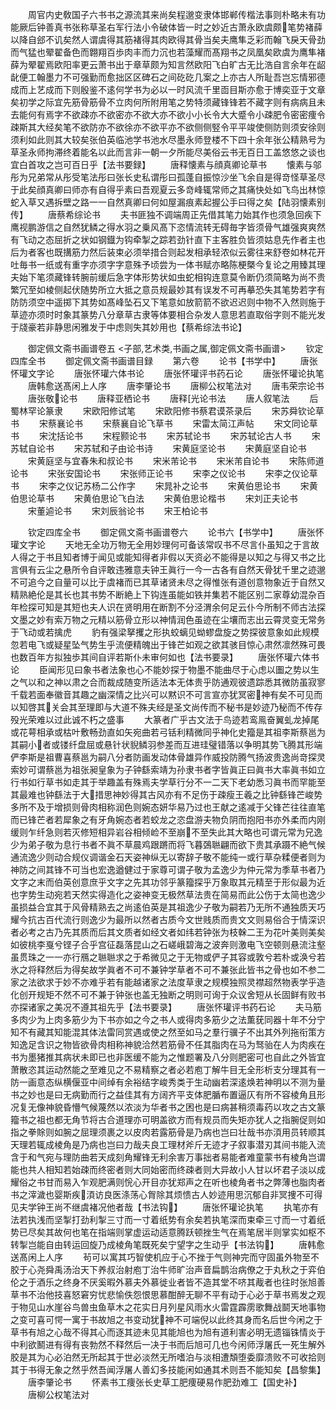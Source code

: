 <!-- { "loadSidebar": true } -->
　　周官内史敎国子六书书之源流其来尚矣程邈变隶体邯郸传楷法事则朴略未有功能厥后钟善真书张称草圣右军行法小令破体皆一时之妙近古萧永欧虞颇笔势褚薛以降自郐不讥矣然人谓虞得其筋褚得其肉欧得其骨当矣夫鹰隼乏彩而翰飞戾天骨劲而气猛也翚翟备色而翺翔百歩肉丰而力沉也若藻耀而髙翔书之凤凰矣欧虞为鹰隼褚薛为翚翟焉欧阳率更云萧书出于章草颇为知言然欧阳飞白旷古无比浩自言余年在龆龀便工翰墨力不可强勤而愈拙区区碑石之间矻矻几案之上亦古人所耻吾岂忘情邪德成而上艺成而下则殷鉴不逺何学书为必以一时风流千里靣目斯亦愈于博奕亚于文章矣初学之际宜先筋骨筋骨不立肉何所附用笔之势特须藏锋锋若不藏字则有病病且未去能何有焉字不欲疎亦不欲密亦不欲大亦不欲小小长令大大蹙令小疎肥令密密痩令疎斯其大经矣笔不欲防亦不欲徐亦不欲平亦不欲侧侧竪令平平竣使侧防则须安徐则须利如此则其大较矣张伯英临池学书池水尽墨永师登楼不下四十余年张公精熟号为草圣永师拘滞终着能名以此而言非一朝一夕所能尽美俗云书无百日工盖悠悠之谈也宜白首攻之岂可百日乎【法书要録】
　　唐释懐素与顔真卿论草书
　　懐素与邬彤为兄弟常从彤受笔法彤曰张长史私谓彤曰孤蓬自振惊沙坐飞余自是得竒怪草圣尽于此矣顔真卿曰师亦有自得乎素曰吾观夏云多竒峰辄常师之其痛快处如飞鸟出林惊蛇入草又遇拆壁之路一一自然真卿曰何如屋漏痕素起握公手曰得之矣【陆羽懐素别传】
　　唐蔡希综论书
　　夫书匪独不调端周正先借其笔力始其作也须急回疾下鹰视鹏游信之自然犹鳞之得水羽之乗风髙下恣情流转无碍毎字皆须骨气雄强爽爽然有飞动之态屈折之状如钢鐡为钩牵掣之踪若劲针直下主客胜负皆须姑息先作者主也后为者客也既搆筋力然后装束必须举措合则起发相承轻浓似云雾往来舒卷如林花开吐毎书一纸或有重字亦须字字意殊予顷尝为一体书赋亦略陈梗槩今复论之用臻其理夫始下笔须藏锋转腕前缓后急字体形势状如虫蛇相钩连意莫令断仍须简略为尚不贵繁冗至如棱侧起伏随势所立大抵之意员规最妙其有误发不可再摹恐失其笔势若字有防防须空中遥掷下其势如髙峰坠石又下笔意如放箭箭不欲迟迟则中物不入然则施于草迹亦须时时象其篆势八分章草古隶等体要相合杂发人意思若直取俗字则不能光发于牋豪若非静思闲雅发于中虑则失其妙用也【蔡希综法书论】

　　御定佩文斋书画谱卷五
<子部,艺术类,书画之属,御定佩文斋书画谱>
　　钦定四库全书
　　御定佩文斋书画谱目録
　　第六卷
　　论书【书学中】
　　唐张怀瓘文字论
　　唐张怀瓘六体书论
　　唐张怀瓘评书药石论
　　唐张怀瓘论执笔
　　唐韩愈送髙闲上人序
　　唐李肇论书
　　唐柳公权笔法对
　　唐韦荣宗论书
　　唐张敬论书
　　唐释亚栖论书
　　唐释光论书法
　　唐人叙笔法
　　后蜀林罕论篆隶
　　宋欧阳修试笔
　　宋欧阳修书蔡君谟茶录后
　　宋苏舜钦论草书
　　宋蔡襄论书
　　宋蔡襄自论飞草书
　　宋雷太简江声帖
　　宋文同论草书
　　宋沈括论书
　　宋程颢论书
　　宋苏轼论书
　　宋苏轼论古人书
　　宋苏轼自论书
　　宋苏轼和子由论书诗
　　宋黄庭坚论书
　　宋黄庭坚自论书
　　宋黄庭坚与宜春朱和叔论书
　　宋米芾论书
　　宋米芾自论书
　　宋陈师道论书
　　宋张安国论书
　　宋张师正论书
　　宋李之仪论书
　　宋李之仪论草书
　　宋李之仪记苏杨二公作字
　　宋晁补之论书
　　宋黄伯思论书
　　宋黄伯思论草书
　　宋黄伯思论飞白法
　　宋黄伯思论楷书
　　宋刘正夫论书
　　宋董逌论书
　　宋刘辰翁论书
　　宋王柏论书

　　钦定四库全书
　　御定佩文斋书画谱卷六
　　论书六【书学中】
　　唐张怀瓘文字论
　　天地无全功万物无全用妙理何可备该常叹书不尽言仆虽知之于言故人得之于书且知者博于闻见或能知得者非假以天资必不能得是以知之与得又书之比言俱有云尘之悬所令自评敢违雅意夫钟王眞行一今一古各有自然天骨犹千里之迹邈不可追今之自量可以比于虞褚而已其草诸贤未尽之得惟张有道创意物象近于自然又精熟絶伦是其长也其书势不断絶上下钩连虽能如铁并集若不能区别二家尊幼混杂百年检探可知是其短也夫人识在贤明用在断割不分泾渭余何足云仆今所制不师古法探文墨之妙有索万物之元精以筋骨立形以神情润色虽迹在尘壤而志出云霄灵变无常务于飞动或若擒虎
　　豹有强梁拏攫之形执蛟螭见蚴蟉盘旋之势探彼意象如此规模忽若电飞或疑星坠气势生乎流便精魄出于锋芒如观之欲其骇目惊心肃然凛然殊可畏也数百年方拟独歩其间自评若斯仆未审何如也【法书要录】
　　唐张怀瓘六体书论
　　臣闻形见曰象书者法象也心不能妙探于物墨不能曲尽于心虑以圗之势以生之气以和之神以肃之合而裁成随变所适法本无体贵乎防通观彼遗踪悉其微防虽寂寥千载若面奉徽音其趣之幽深情之比兴可以黙识不可言宣亦犹冥密神有矣不可见而以知啓其关会其至理即与大道不殊夫经是圣文尚传而不秘书是妙迹乃秘而不传存殁光荣难以过此诚不朽之盛事
　　大篆者广乎古文法于鸟迹若鸾鳯奋翼虬龙掉尾或花萼相承或枯叶敷畅劲直如矢宛曲若弓铦利精微同乎神化史籀是其祖李斯蔡邕为其嗣小者或镂纤盘屈或悬针状貎鳞羽参差而互进珪璧错落以争明其势飞腾其形端俨李斯是祖曹喜蔡邕为嗣八分者防画发动体骨雄异作威投防腾气扬波贵逸尚竒探灵索妙可谓蔡邕为祖张昶皇象为子钟繇索靖为孙隶书者字皆眞正曰眞书大率眞书如立行书如行草书如走其于举趣盖有殊焉夫学草行分不一二天下老幼悉习眞书而罕能至其最难也钟繇法于大措思神妙得其古风亦有不足伤于疎瘦王羲之比钟繇锋芒峻势多所不及于增损则骨肉相称润色则婉态妍华易乃过也王献之逺减于父锋芒往往直笔而已锋芒者若犀象之有牙角婉态者若蛟龙之恣盘游夫物负阴而抱阳书亦外柔而内刚缓则乍纤急则若灭修短相异岩谷相倾崄不至崩不至失此其大略也可谓元常为兄逸少为弟子敬为息行书者不眞不草晨鸡跟蹡而将飞暮鵶聮翩而欲下贵其承蹑不絶气候通流逸少则动合规仪调谐金石天姿神纵无以寄辞子敬不能纯一或行草杂糅便者则为神防之间其锋不可当也宏逸遒健过于家尊可谓子敬为孟逸少为仲元常为季草书者乃文字之末而伯英创意庶乎文字之先其功邻乎篆籀探乎万象取其元精至于形似最为近也字势生动宛若天然实得造化之姿神变无极然草法贵在简易而此公伤于太简也逸少虽损益合宜其于风骨精熟去之尚逺伯英是其祖逸少子敬为嗣若乃无所不通独质天巧耀今抗古百代流行则逸少为最所以然者古质今文世贱质而贵文文则易俗合于情深识者必考之古乃先其质而后其文质者如经文者如纬若钟张为枝榦二王为花叶美则美矣如彼桃李戛兮铿子合乎宫征磊落昆山之石嵯峨碧海之波奔则激电飞空顿则悬流注壑虽贯珠之一一亦行鴈之聮聮求之于希微见之于无物或俨子其容或敦兮若朴或涣兮若氷之将释然后为得矣故学眞者不可不兼钟学草者不可不兼张此皆书之骨也如不参二家之法欲求于妙不亦难乎若有能越诸家之法度草隶之规模独照灵襟超然物表学乎造化创开规矩不然不可不兼于钟张也盖无独断之明则可询于众议舍短从长固鲜有败书亦探诸家之美况不遵其祖先乎【法书要录】
　　唐张怀瓘评书药石论
　　夫马筋多肉少为上肉多筋少为下书亦如之今之书人或得肉多筋少之法薫莸同器十年不分宁知不有藏其知能混其体法雷同赏遇或使之然至如马之羣行骥子不出其外列拖衔策方知逸足含识之物皆欲骨肉相称神貌洽然若筋骨不任其脂肉在马为驽骀在人为肉疾在书为墨猪推其病状未即已也非医缓不能为之惟题署及八分则肥密可也自此之外皆宜萧散恣其运动然能之至难见之不易精察之者必若庖丁解牛目无全形析支分理其有一防一画意态纵横偃亚中间绰有余裕结字峻秀类于生动幽若深逺焕若神明以不测为量书之妙也是曰无病勤而行之益佳其有方阔齐平支体肥腯布置逼仄有所不容棱角且形况复无像神貌昏懵气候蔑然以浓淡为华者书之困也是曰病甚稍须毒药以攻之古文篆籀书之祖也都无角节将古合道理亦可明盖欲方而有规员而失矩亦犹人之指腕促则如指之拳賖则如腕之屈理须裹之以皮肉若露筋骨是乃病也岂曰壮哉书亦湏用员转顺其天理若辄成棱角是乃病也岂曰力哉夫良工理材斧斤无迹才子叙事潜刃其间书能入流含于和气宛与理防曲若天成刻角耀锋无利余害万事拙者易能者难童蒙书有棱角岂谓能也共人相知若始疎而终密者则大同始密而终疎者则大异故小人甘以坏君子淡以成耀俗之书甘而易入乍观肥满则恱心开目亦犹郑声之在听也棱角者书之弊薄也脂肉者书之滓濊也婴斯疾湏访良医涤荡心胷除其烦愦古人妙迹用思沉郁自非冥捜不可得见夫学钟王尚不继虞褚况他者哉【书法钩】
　　唐张怀瓘论执笔
　　执笔亦有法若执浅而坚掣打劲利掣三寸而一寸着纸势有余矣若执笔深而束牵三寸而一寸着纸势已尽矣其故何也笔在指端则掌虚运动适意腾跃顿挫生气在焉笔居半则掌实如枢不转掣岂能自由转运回旋乃成棱角笔既死矣宁望字之生动乎【书法钩】
　　唐韩愈送髙闲上人序
　　茍可以寓其巧智使机应于心不挫于气则神完而守固虽外物至不胶于心尧舜禹汤治天下养叔治射庖丁治牛师旷治声音扁鹊治病僚之于丸秋之于弈伯伦之于酒乐之终身不厌奚暇外慕夫外慕徙业者皆不造其堂不哜其胾者也往时张旭善草书不治他技喜怒窘穷忧悲愉佚怨恨思慕酣醉无聊不平有动于心必于草书焉发之观于物见山水崖谷鸟兽虫鱼草木之花实日月列星风雨水火雷霆霹雳歌舞战鬬天地事物之变可喜可愕一寓于书故旭之书变动犹神不可端倪以此终其身而名后世今闲之于草书有旭之心哉不得其心而逐其迹未见其能旭也为旭有道利害必明无遗锱铢情炎于中利欲鬭进有得有丧勃然不释然后一决于书而后旭可几也今闲师浮屠氏一死生解外胶是其为心必泊然无所起其于世必淡然无所嗜泊与淡相遭頽堕委靡溃败不可收拾则其于书得无象之然乎然吾闻浮屠人善幻多技能闲如通其术则吾不能知矣【昌黎集】
　　唐李肇论书
　　怀素书工痩张长史草工肥痩硬易作肥劲难工【国史补】
　　唐柳公权笔法对
